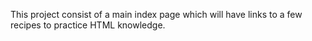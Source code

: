 This project consist of a main index page which will have links to a few recipes to practice HTML knowledge.
